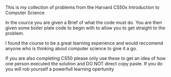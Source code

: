 This is my collection of problems from the Harvard CS50x Introduction to Computer Science

In the cource you are given a Brief of what the code must do. You are then given some boiler plate code to begin with to allow you to get straight to the problem.

I found the course to be a great learning experience and would reccomend anyone who is thinking about computer science to give it a go.

If you are also completing CS50 please only use these to get an idea of how one person executed the solution and DO NOT direct copy paste. If you do you will rob yourself a powerfull learning opertunity
